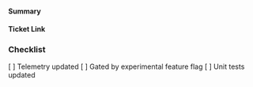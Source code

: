 <!-- Thank you for contributing a pull request! Here are a few tips to help you:

1. If this is your first contribution, make sure you've read the Contribution Checklist https://developers.mattermost.com/contribute/getting-started/contribution-checklist/
2. Read our blog post about "Submitting Great PRs" https://developers.mattermost.com/blog/2019-01-24-submitting-great-prs
3. Take a look at other repository specific documentation at https://developers.mattermost.com/contribute

REMEMBER TO:
- Run `make check-style` to check for style errors (required for all pull requests)
- Run `make test` to ensure unit tests passed
-->

#### Summary
<!--
A description of what this pull request does.
-->

#### Ticket Link
<!--
If this pull request addresses a Help Wanted ticket, please link the relevant GitHub issue, e.g.

  Fixes: https://github.com/mattermost/mattermost-server/issues/XXXXX

Otherwise, link the JIRA ticket.
-->

### Checklist
<!-- Check off items as they are completed. ~~Strike through~~ items if they don't apply -->
[ ] Telemetry updated
[ ] Gated by experimental feature flag
[ ] Unit tests updated

